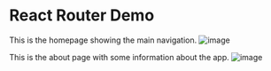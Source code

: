 # React Router Demo

This is the homepage showing the main navigation.
![image](https://github.com/user-attachments/assets/deb5bd5e-c2d3-4a89-bf66-3f99f5917952)


This is the about page with some information about the app.
![image](https://github.com/user-attachments/assets/81656894-1aba-4b87-8152-d2ff7e8938bc)


